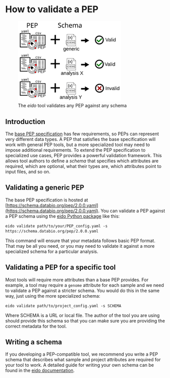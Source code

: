 # How to validate a PEP

<figure>
<img src="../img/validation.svg" width="325">
<figcaption>The <i>eido</i> tool validates any PEP against any schema</figcaption>
</figure>

## Introduction

The [base PEP specification](https://schema.databio.org/pep/2.0.0.yaml) has few requirements, so PEPs can represent very different data types. A PEP that satisfies the base specification will work with general PEP tools, but a more specialized tool may need to impose additional requirements. To extend the PEP specification to specialized use cases, PEP provides a powerful validation framework. This allows tool authors to define a *schema* that specifies which attributes are required, which are optional, what their types are, which attributes point to input files, and so on.

## Validating a generic PEP

The base PEP specification is hosted at [https://schema.databio.org/pep/2.0.0.yaml](https://schema.databio.org/pep/2.0.0.yaml). You can validate a PEP against a PEP schema using the [eido Python package](http://eido.databio.org) like this:

```
eido validate path/to/your/PEP_config.yaml -s https://schema.databio.org/pep/2.0.0.yaml
```

This command will ensure that your metadata follows basic PEP format. That may be all you need, or you may need to validate it against a more specialized schema for a particular analysis.

## Validating a PEP for a specific tool

Most tools will require more attributes than a base PEP provides. For example, a tool may require a `genome` attribute for each sample and we need to validate a PEP against a stricter schema. You would do this in the same way, just using the more specialized schema:

```console
eido validate path/to/project_config.yaml -s SCHEMA
```

Where SCHEMA is a URL or local file. The author of the tool you are using should provide this schema so that you can make sure you are providing the correct metadata for the tool.


## Writing a schema

If you developing a PEP-compatible tool, we recommend you write a PEP schema that describes what sample and project attributes are required for your tool to work. A detailed guide for writing your own schema can be found in the [eido documentation](http://eido.databio.org/en/latest/writing-a-schema/).
